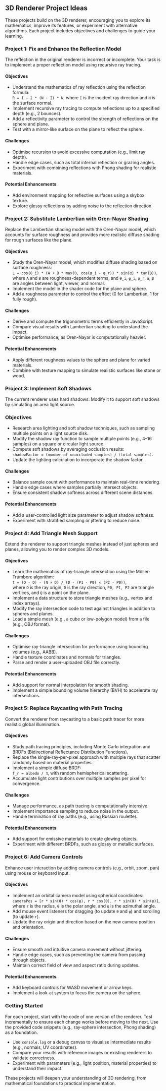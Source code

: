 
## 3D Renderer Project Ideas

These projects build on the 3D renderer, encouraging you to explore its mathematics, improve its features, or
experiment with alternative algorithms. Each project includes objectives and challenges to guide your learning.


### Project 1: Fix and Enhance the Reflection Model

The reflection in the original renderer is incorrect or incomplete. Your task is to implement a proper reflection
model using recursive ray tracing.


#### Objectives

- Understand the mathematics of ray reflection using the reflection formula:  
  `R = I - 2 * (N · I) * N`, where `I` is the incident ray direction and `N` is the surface normal.
- Implement recursive ray tracing to compute reflections up to a specified depth (e.g., 2 bounces).
- Add a reflectivity parameter to control the strength of reflections on the sphere and plane.
- Test with a mirror-like surface on the plane to reflect the sphere.

#### Challenges

- Optimise recursion to avoid excessive computation (e.g., limit ray depth).
- Handle edge cases, such as total internal reflection or grazing angles.
- Experiment with combining reflections with Phong shading for realistic materials.

#### Potential Enhancements

- Add environment mapping for reflective surfaces using a skybox texture.
- Explore glossy reflections by adding noise to the reflection direction.


### Project 2: Substitute Lambertian with Oren-Nayar Shading

Replace the Lambertian shading model with the Oren-Nayar model, which accounts for surface roughness and provides more
realistic diffuse shading for rough surfaces like the plane.


#### Objectives

- Study the Oren-Nayar model, which modifies diffuse shading based on surface roughness:  
  `L = cos(θ_i) * (A + B * max(0, cos(φ_i - φ_r)) * sin(α) * tan(β))`,  
  where `A` and `B` are roughness-dependent terms, and `θ_i`, `φ_i`, `φ_r`, `α`, `β` are angles between light, viewer, and normal.
- Implement the model in the shader code for the plane and sphere.
- Add a roughness parameter to control the effect (0 for Lambertian, 1 for fully rough).

#### Challenges

- Derive and compute the trigonometric terms efficiently in JavaScript.
- Compare visual results with Lambertian shading to understand the impact.
- Optimise performance, as Oren-Nayar is computationally heavier.

#### Potential Enhancements

- Apply different roughness values to the sphere and plane for varied materials.
- Combine with texture mapping to simulate realistic surfaces like stone or wood.


### Project 3: Implement Soft Shadows

The current renderer uses hard shadows. Modify it to support soft shadows by simulating an area light source.

### Objectives

- Research area lighting and soft shadow techniques, such as sampling multiple points on a light source disk.
- Modify the shadow ray function to sample multiple points (e.g., 4–16 samples) on a square or circular light source.
- Compute soft shadows by averaging occlusion results:  
  `shadowFactor = (number of unoccluded samples) / (total samples)`.
- Update the lighting calculation to incorporate the shadow factor.

#### Challenges

- Balance sample count with performance to maintain real-time rendering.
- Handle edge cases where samples partially intersect objects.
- Ensure consistent shadow softness across different scene distances.

#### Potential Enhancements

- Add a user-controlled light size parameter to adjust shadow softness.
- Experiment with stratified sampling or jittering to reduce noise.


### Project 4: Add Triangle Mesh Support

Extend the renderer to support triangle meshes instead of just spheres and planes, allowing you to render complex 3D models.

#### Objectives

- Learn the mathematics of ray-triangle intersection using the Möller-Trumbore algorithm:  
  `t = (Q - O) · (N × D) / (D · (P1 - P0) × (P2 - P0))`,  
  where `O` is the ray origin, `D` is the ray direction, `P0, P1, P2` are triangle vertices, and `Q` is a point on the plane.
- Implement a data structure to store triangle meshes (e.g., vertex and index arrays).
- Modify the ray intersection code to test against triangles in addition to spheres and planes.
- Load a simple mesh (e.g., a cube or low-polygon model) from a file (e.g., OBJ format).

#### Challenges

- Optimise ray-triangle intersection for performance using bounding volumes (e.g., AABB).
- Handle texture coordinates and normals for triangles.
- Parse and render a user-uploaded OBJ file correctly.

#### Potential Enhancements

- Add support for normal interpolation for smooth shading.
- Implement a simple bounding volume hierarchy (BVH) to accelerate ray intersections.


### Project 5: Replace Raycasting with Path Tracing

Convert the renderer from raycasting to a basic path tracer for more realistic global illumination.

#### Objectives

- Study path tracing principles, including Monte Carlo integration and BRDFs (Bidirectional Reflectance Distribution Functions).
- Replace the single-ray-per-pixel approach with multiple rays that scatter randomly based on material properties.
- Implement a simple diffuse BRDF:  
  `f_r = albedo / π`, with random hemispherical scattering.
- Accumulate light contributions over multiple samples per pixel for convergence.

#### Challenges

- Manage performance, as path tracing is computationally intensive.
- Implement importance sampling to reduce noise in the output.
- Handle termination of ray paths (e.g., using Russian roulette).

#### Potential Enhancements
- Add support for emissive materials to create glowing objects.
- Experiment with different BRDFs, such as glossy or metallic surfaces.


### Project 6: Add Camera Controls

Enhance user interaction by adding camera controls (e.g., orbit, zoom, pan) using mouse or keyboard input.

#### Objectives

- Implement an orbital camera model using spherical coordinates:  
  `cameraPos = [r * sin(θ) * cos(φ), r * cos(θ), r * sin(θ) * sin(φ)]`,  
  where `r` is the radius, `θ` is the polar angle, and `φ` is the azimuthal angle.
- Add mouse event listeners for dragging (to update `θ` and `φ`) and scrolling (to update `r`).
- Update the ray origin and direction based on the new camera position and orientation.

#### Challenges

- Ensure smooth and intuitive camera movement without jittering.
- Handle edge cases, such as preventing the camera from passing through objects.
- Maintain correct field of view and aspect ratio during updates.

#### Potential Enhancements

- Add keyboard controls for WASD movement or arrow keys.
- Implement a look-at system to focus the camera on the sphere.


### Getting Started

For each project, start with the code of one version of the renderer. Test incrementally to ensure each change works
before moving to the next. Use the provided code snippets (e.g., ray-sphere intersection, Phong shading) as a foundation.

- Use `console.log` or a debug canvas to visualise intermediate results (e.g., normals, UV coordinates).
- Compare your results with reference images or existing renderers to validate correctness.
- Experiment with parameters (e.g., light position, material properties) to understand their impact.

These projects will deepen your understanding of 3D rendering, from mathematical foundations to practical implementation.

